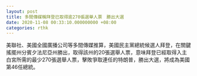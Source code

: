 ```yaml
---
layout: post
title: 多間傳媒稱拜登已取得逾270張選舉人票　勝出大選
date: 2020-11-08 00:33:10.000000000 +08:00
categories: rthk
---
```


美聯社、美國全國廣播公司等多間傳媒推算，美國民主黨總統候選人拜登，在關鍵搖擺州分賓夕法尼亞州勝出，取得該州的20張選舉人票，意味拜登已經取得入主白宮所需的最少270張選舉人票，擊敗爭取連任的特朗普，勝出大選，將成為美國第46任總統。
